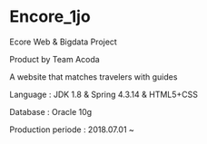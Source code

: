 # Encore_1jo

Ecore Web & Bigdata Project 

Product by Team Acoda 

A website that matches travelers with guides

Language : JDK 1.8 & Spring 4.3.14 & HTML5+CSS

Database : Oracle 10g


Production periode : 2018.07.01 ~ 
